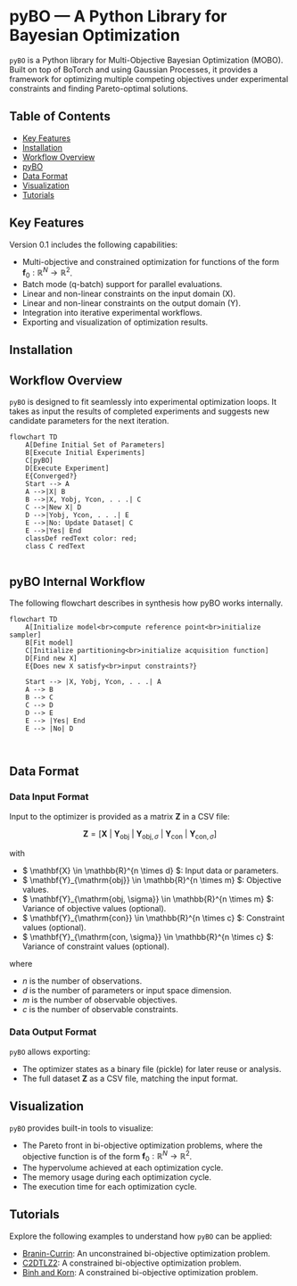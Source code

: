 # pyBO — A Python Library for Bayesian Optimization
`pyBO` is a Python library for Multi-Objective Bayesian Optimization (MOBO). Built on top of BoTorch and using Gaussian Processes, it provides a framework 
for optimizing multiple competing objectives under experimental constraints and finding Pareto-optimal solutions.

## Table of Contents
- [Key Features](#key-features)
- [Installation](#installation)
- [Workflow Overview](#workflow-overview)
- [pyBO](#pybo-internal-workflow)
- [Data Format](#data-format)
- [Visualization](#visualization)
- [Tutorials](#tutorials)

## Key Features
Version 0.1 includes the following capabilities:
- Multi-objective and constrained optimization for functions of the form $\mathbf{f}_0: \mathbb{R}^N \rightarrow \mathbb{R}^2$.
- Batch mode (q-batch) support for parallel evaluations.
- Linear and non-linear constraints on the input domain (X).
- Linear and non-linear constraints on the output domain (Y).
- Integration into iterative experimental workflows.
- Exporting and visualization of optimization results.

## Installation


## Workflow Overview
`pyBO` is designed to fit seamlessly into experimental optimization loops. It takes as input the results of completed experiments and suggests new candidate parameters for the next iteration.

```mermaid
flowchart TD
    A[Define Initial Set of Parameters]
    B[Execute Initial Experiments]
    C[pyBO]
    D[Execute Experiment]
    E{Converged?}
    Start --> A
    A -->|X| B
    B -->|X, Yobj, Ycon, . . .| C
    C -->|New X| D
    D -->|Yobj, Ycon, . . .| E
    E -->|No: Update Dataset| C
    E -->|Yes| End
    classDef redText color: red;
    class C redText
    
```

## pyBO Internal Workflow
The following flowchart describes in synthesis how pyBO works internally.
```mermaid
flowchart TD
    A[Initialize model<br>compute reference point<br>initialize sampler]
    B[Fit model]
    C[Initialize partitioning<br>initialize acquisition function]
    D[Find new X]
    E{Does new X satisfy<br>input constraints?}
    
    Start --> |X, Yobj, Ycon, . . .| A
    A --> B
    B --> C
    C --> D
    D --> E
    E --> |Yes| End
    E --> |No| D
    
    
```

## Data Format

### Data Input Format
Input to the optimizer is provided as a matrix $\mathbf{Z}$ in a CSV file:

$$ 
\mathbf{Z} = 
\left[ 
\mathbf{X} \ | \
\mathbf{Y}_{\mathrm{obj}} \ | \
\mathbf{Y}_{\mathrm{obj}, \sigma} \ | \
\mathbf{Y}_{\mathrm{con}} \ | \
\mathbf{Y}_{\mathrm{con}, \sigma} 
\right] 
$$

with 

- $ \mathbf{X} \in \mathbb{R}^{n \times d} $: Input data or parameters.
- $ \mathbf{Y}_{\mathrm{obj}} \in \mathbb{R}^{n \times m} $: Objective values.
- $ \mathbf{Y}_{\mathrm{obj, \sigma}} \in \mathbb{R}^{n \times m} $: Variance of objective values (optional).
- $ \mathbf{Y}_{\mathrm{con}} \in \mathbb{R}^{n \times c} $: Constraint values (optional).
- $ \mathbf{Y}_{\mathrm{con, \sigma}} \in \mathbb{R}^{n \times c} $: Variance of constraint values (optional).

where

- $n$ is the number of observations.
- $d$ is the number of parameters or input space dimension.
- $m$ is the number of observable objectives.
- $c$ is the number of observable constraints.

### Data Output Format

`pyBO` allows exporting:
- The optimizer states as a binary file (pickle) for later reuse or analysis.
- The full dataset $\mathbf{Z}$ as a CSV file, matching the input format.

## Visualization
`pyBO` provides built-in tools to visualize:
- The Pareto front in bi-objective optimization problems, where the objective function is of the form $\mathbf{f}_0: \mathbb{R}^N \rightarrow \mathbb{R}^2$.
- The hypervolume achieved at each optimization cycle.
- The memory usage during each optimization cycle.
- The execution time for each optimization cycle.

## Tutorials
Explore the following examples to understand how `pyBO` can be applied:

- [Branin-Currin](tutorials/BraninCurrin.py): An unconstrained bi-objective optimization problem.
- [C2DTLZ2](tutorials/C2DTLZ2.py): A constrained bi-objective optimization problem.
- [Binh and Korn](tutorials/BinhKorn.py): A constrained bi-objective optimization problem.
